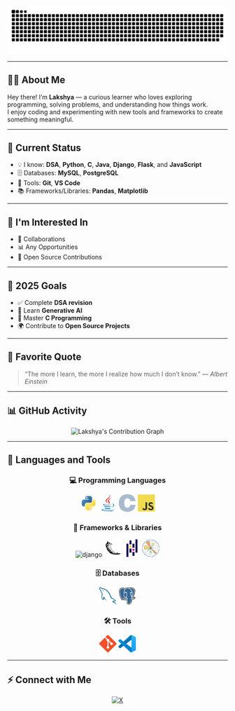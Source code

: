 <!-- GitHub Contribution Snake -->
<p align="center">
  <picture>
    <source media="(prefers-color-scheme: dark)" srcset="https://raw.githubusercontent.com/platane/snk/output/github-contribution-grid-snake-dark.svg">
    <source media="(prefers-color-scheme: light)" srcset="https://raw.githubusercontent.com/platane/snk/output/github-contribution-grid-snake.svg">
    <img alt="Snake animation" src="https://raw.githubusercontent.com/platane/snk/output/github-contribution-grid-snake.svg">
  </picture>
</p>

---

## 👨‍💻 About Me
Hey there! I’m **Lakshya** — a curious learner who loves exploring programming, solving problems, and understanding how things work.  
I enjoy coding and experimenting with new tools and frameworks to create something meaningful.

---

## 🌟 Current Status
- 💡 I know: **DSA**, **Python**, **C**, **Java**, **Django**, **Flask**, and **JavaScript**  
- 🗄️ Databases: **MySQL**, **PostgreSQL**  
- 🧰 Tools: **Git**, **VS Code**  
- 📚 Frameworks/Libraries: **Pandas**, **Matplotlib**

---

## 👀 I'm Interested In
- 🤝 Collaborations  
- 📊 Any Opportunities  
- 🎯 Open Source Contributions  

---

## 🎯 2025 Goals
- ✅ Complete **DSA revision**  
- 🚀 Learn **Generative AI**  
- 💪 Master **C Programming**  
- 🌍 Contribute to **Open Source Projects**

---

## 💭 Favorite Quote
> “The more I learn, the more I realize how much I don’t know.” — *Albert Einstein*

---

## 📊 GitHub Activity
<p align="center">
  <img src="https://github-readme-activity-graph.vercel.app/graph?username=mrlakshya07&theme=react-dark" alt="Lakshya's Contribution Graph" />
</p>

---

## 🚀 Languages and Tools
<div align="center">

### 💻 Programming Languages
<p>
  <img src="https://raw.githubusercontent.com/devicons/devicon/master/icons/python/python-original.svg" width="40" height="40" alt="Python"/>
  <img src="https://raw.githubusercontent.com/devicons/devicon/master/icons/java/java-original.svg" width="40" height="40" alt="Java"/>
  <img src="https://raw.githubusercontent.com/devicons/devicon/master/icons/c/c-original.svg" width="40" height="40" alt="C"/>
  <img src="https://raw.githubusercontent.com/devicons/devicon/master/icons/javascript/javascript-original.svg" width="40" height="40" alt="JavaScript"/>
</p>

### 🧩 Frameworks & Libraries
<p>
  <img src="https://cdn.worldvectorlogo.com/logos/django.svg" alt="django" width="40" height="40"/>
  <img src="https://raw.githubusercontent.com/devicons/devicon/master/icons/flask/flask-original.svg" width="40" height="40" alt="Flask"/>
  <img src="https://raw.githubusercontent.com/devicons/devicon/master/icons/pandas/pandas-original.svg" width="40" height="40" alt="Pandas"/>
  <img src="https://raw.githubusercontent.com/devicons/devicon/master/icons/matplotlib/matplotlib-original.svg" width="40" height="40" alt="Matplotlib"/>
</p>

### 🗄️ Databases
<p>
  <img src="https://raw.githubusercontent.com/devicons/devicon/master/icons/mysql/mysql-original.svg" width="40" height="40" alt="MySQL"/>
  <img src="https://raw.githubusercontent.com/devicons/devicon/master/icons/postgresql/postgresql-original.svg" width="40" height="40" alt="PostgreSQL"/>
</p>

### 🛠️ Tools
<p>
  <img src="https://raw.githubusercontent.com/devicons/devicon/master/icons/git/git-original.svg" width="40" height="40" alt="Git"/>
  <img src="https://raw.githubusercontent.com/devicons/devicon/master/icons/vscode/vscode-original.svg" width="40" height="40" alt="VS Code"/>
</p>

</div>

---

## ⚡️ Connect with Me
<p align="center">
  <a href="https://x.com/mrlakshya_07" target="_blank">
    <img src="https://img.shields.io/badge/X-%23000000.svg?style=for-the-badge&logo=X&logoColor=white" alt="X"/>
  </a>
</p>
